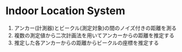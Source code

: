 # Indoor Location System
1. アンカー(計測器)とビークル(測定対象)の間のノイズ付きの距離を測る
2. 複数の測定値から二次計画法を用いてアンカーからの距離を推定する
3. 推定した各アンカーからの距離からビークルの座標を推定する
